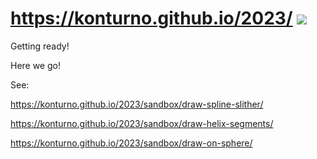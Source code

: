 # https://konturno.github.io/2023/ [![]( https://konturno.github.io/2023/assets/icons/octicon.svg)]( https://github.com/konturno/konturno.github.io/2023 )

Getting ready!

Here we go!

See:

https://konturno.github.io/2023/sandbox/draw-spline-slither/

https://konturno.github.io/2023/sandbox/draw-helix-segments/

https://konturno.github.io/2023/sandbox/draw-on-sphere/



